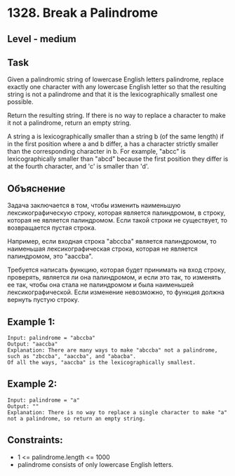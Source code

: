 # 1328. Break a Palindrome


## Level - medium


## Task
Given a palindromic string of lowercase English letters palindrome, 
replace exactly one character with any lowercase English letter so that the resulting string 
is not a palindrome and that it is the lexicographically smallest one possible.

Return the resulting string. If there is no way to replace a character to make it not a palindrome, return an empty string.

A string a is lexicographically smaller than a string b (of the same length) if in the first position where a and b differ, 
a has a character strictly smaller than the corresponding character in b. For example, "abcc" is lexicographically smaller 
than "abcd" because the first position they differ is at the fourth character, and 'c' is smaller than 'd'.


## Объяснение
Задача заключается в том, чтобы изменить наименьшую лексикографическую строку, 
которая является палиндромом, в строку, которая не является палиндромом. 
Если такой строки не существует, то возвращается пустая строка.

Например, если входная строка "abccba" является палиндромом, то наименьшая лексикографическая строка, 
которая не является палиндромом, это "aaccba".

Требуется написать функцию, которая будет принимать на вход строку, проверять, является ли она палиндромом, 
и если это так, то изменять ее так, чтобы она стала не палиндромом и была наименьшей лексикографической. 
Если изменение невозможно, то функция должна вернуть пустую строку.




## Example 1:
````
Input: palindrome = "abccba"
Output: "aaccba"
Explanation: There are many ways to make "abccba" not a palindrome, such as "zbccba", "aaccba", and "abacba".
Of all the ways, "aaccba" is the lexicographically smallest.
````


## Example 2:
````
Input: palindrome = "a"
Output: ""
Explanation: There is no way to replace a single character to make "a" not a palindrome, so return an empty string.
````


## Constraints:
- 1 <= palindrome.length <= 1000
- palindrome consists of only lowercase English letters.